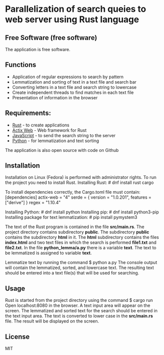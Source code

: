 # Parallelization of search queies to web server using Rust language
## Free Software (free software)

The application is free software.

## Functions
- Application of regular expressions to search by pattern
- Lemmatization and sorting of text in a text file and search bar
- Converting letters in a text file and search string to lowercase
- Create independent threads to find matches in each text file
- Presentation of information in the browser

 
## Requirements:
- [Rust](https://www.rust-lang.org) - to create applications 
- [Actix Web](https://actix.rs) -  Web framework for Rust
- [JavaScript](https://www.ecma-international.org/publications-and-standards/standards/ecma-262) - to send the search string to the server
 - [Python](https://www.python.org) - for lemmatization and text sorting

 The application is also open source with code on Github

## Installation
Installation on Linux (Fedora) is performed with administrator rights.
To run the project you need to install Rust.
Installing Rust:
\# dnf install rust cargo

To install dependencies correctly, the Cargo.toml file must contain:
[dependencies]
actix-web = "4"
serde = { version = "1.0.201", features = ["derive"] }
regex = "1.10.4"

Installing Python:
\# dnf install python
Installing pip:
\# dnf install python3-pip
Installing package for text lemmatization:
\# pip install pymystem3


The text of the Rust program is contained in the file **src/main.rs**.
The project directory contains subdirectory **public**.
The subdirectory **public** contains the subdirectory **html** in it. 
The **html** subdirectory contains the files **index.html** and two text files in which the search is performed **file1.txt** and **file2.txt**.
In the file **python_lemma/a.py** there is a variable **text**.
The text to be lemmatized is assigned to variable **text**.

Lemmatize text by running the command
\$ python a.py
The console output will contain the lemmatized, sorted, and lowercase text.
The resulting text should be entered into a text file(s) that will be used for searching.


## Usage
Rust is started from the project directory using the command
\$ cargo run
Open localhost:8080 in the browser.
A text input area will appear on the screen. 
The lemmatized and sorted text for the search should be entered in the text input area.
The text is converted to lower case in the **src/main.rs** file.
The result will be displayed on the screen.


## License
MIT
